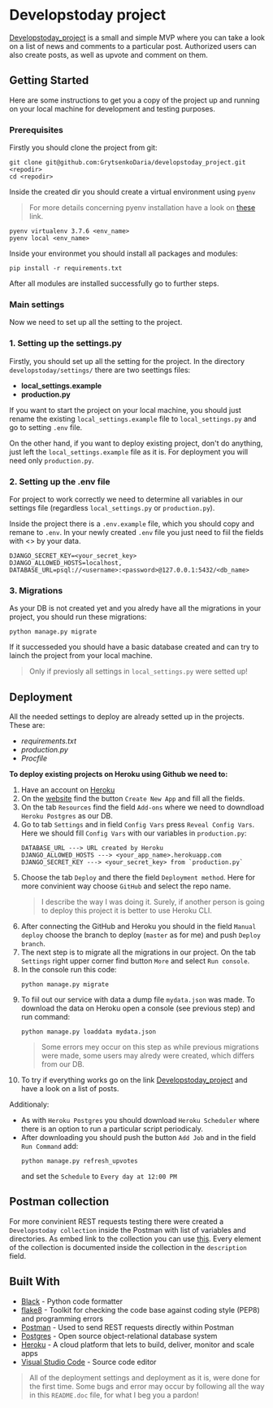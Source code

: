 # Developstoday project

[Developstoday_project](https://developstoday-project.herokuapp.com/posts/) is a small and simple MVP where you can take a look on a list of news and comments to a particular post.
Authorized users can also create posts, as well as upvote and comment on them.

## Getting Started

Here are some instructions to get you a copy of the project up and running on your local machine for development and testing purposes.

### Prerequisites

Firstly you should clone the project from git:
```
git clone git@github.com:GrytsenkoDaria/developstoday_project.git <repodir>
cd <repodir>
```
Inside the created dir you should create a virtual environment using `pyenv`
>For more details concerning pyenv installation have a look on [these](https://github.com/pyenv/pyenv) link.

```
pyenv virtualenv 3.7.6 <env_name>
pyenv local <env_name>
```
Inside your environmet you should install all packages and modules:
```
pip install -r requirements.txt
```
After all modules are installed successfully go to further steps.

### Main settings

Now we need to set up all the setting to the project.

### 1. Setting up the settings.py

Firstly, you should set up all the setting for the project. In the directory `developstoday/settings/` there are two seettings files:
- **local_settings.example**
- **production.py**

If you want to start the project on your local machine, you should just rename the existing `local_settings.example` file to `local_settings.py` and go to setting `.env` file.

On the other hand, if you want to deploy existing project, don't do anything, just left the `local_settings.example` file as it is. For deployment you will need only `production.py`.

### 2. Setting up the .env file

For project to work correctly we need to determine all variables in our settings file (regardless `local_settings.py` or `production.py`).

Inside the project there is a `.env.example` file, which you should copy and remane to `.env`.
In your newly created `.env` file you just need to fiil the fields with <> by your data.
```
DJANGO_SECRET_KEY=<your_secret_key>
DJANGO_ALLOWED_HOSTS=localhost,
DATABASE_URL=psql://<username>:<password>@127.0.0.1:5432/<db_name>
```

### 3. Migrations

As your DB is not created yet and you alredy have all the migrations in your project, you should run these migrations:
```
python manage.py migrate
```

If it successeded you should have a basic database created and can try to lainch the project from your local machine.
> Only if previosly all settings in `local_settings.py` were setted up!

## Deployment

All the needed settings to deploy are already setted up in the projects. These are:

- *requirements.txt*
- *production.py*
- *Procfile*

**To deploy existing projects on Heroku using Github we need to:**
1. Have an account on [Heroku](https://www.heroku.com/)
2. On the [website](https://dashboard.heroku.com/apps) find the button `Create New App` and fill all the fields.
3. On the tab `Resources` find the field `Add-ons` where we need to downdload `Heroku Postgres` as our DB.
4. Go to tab `Settings` and in field `Config Vars` press `Reveal Config Vars`.
   Here we should fill `Config Vars` with our variables in `production.py`:
   ```
   DATABASE_URL ---> URL created by Heroku
   DJANGO_ALLOWED_HOSTS ---> <your_app_name>.herokuapp.com
   DJANGO_SECRET_KEY ---> <your_secret_key> from `production.py`
   ```
5. Choose the tab `Deploy` and there the field `Deployment method`. 
   Here for more convinient way choose `GitHub` and select the repo name.
   > I describe the way I was doing it. Surely, if another person is going to deploy this project it is better to use Heroku CLI.
6. After connecting the GitHub and Heroku you should in the field `Manual deploy` choose the branch to deploy (`master` as for me) and push `Deploy branch`.
7. The next step is to migrate all the migrations in our project.
   On the tab `Settings` right upper corner find button `More` and select `Run console`.
8. In the console run this code:
   ```
   python manage.py migrate
   ```
9. To fiil out our service with data a dump file `mydata.json` was made. To download the data on Heroku open a console (see previous step) and run command:
   ```
   python manage.py loaddata mydata.json
   ```
   > Some errors mey occur on this step as while previous migrations were made, some users may alredy were created, which differs from our DB.
10. To try if everything works go on the link [Developstoday_project](https://developstoday-project.herokuapp.com/posts/) and have a look on a list of posts.

Additionaly:
- As with `Heroku Postgres` you should download `Heroku Scheduler` where there is an option to run a particular script periodicaly.
- After downloading you should push the button `Add Job` and in the field `Run Command` add:
   ```
   python manage.py refresh_upvotes
   ```
   and set the `Schedule` to `Every day at 12:00 PM`

## Postman collection

For more convinient REST requests testing there were created a `Developstoday collection` inside the Postman with list of variables and directories.
As embed link to the collection you can use [this](https://www.getpostman.com/collections/f709a38bba5d63c205d4).
Every element of the collection is documented inside the collection in the `description` field.  

## Built With

* [Black](https://github.com/psf/black) - Python code formatter
* [flake8](https://github.com/PyCQA/flake8) - Toolkit for checking the code base against coding style (PEP8) and programming errors
* [Postman](https://www.postman.com/) - Used to send REST requests directly within Postman
* [Postgres](https://www.postgresql.org/) - Open source object-relational database system
* [Heroku](https://www.heroku.com/) - A cloud platform that lets to build, deliver, monitor and scale apps
* [Visual Studio Code](https://code.visualstudio.com/) - Source code editor



> All of the deployment settings and deployment as it is, were done for the first time. Some bugs and error may occur by following all the way in this `README.doc` file, for what I beg you a pardon!

